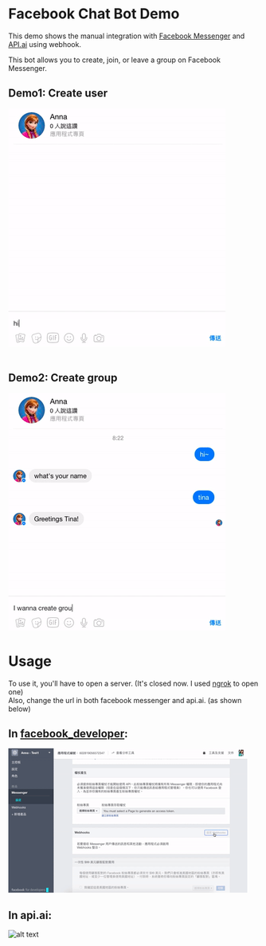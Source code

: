 # Facebook Chat Bot Demo

This demo shows the manual integration with [Facebook Messenger](https://developers.facebook.com/) and 
[API.ai](https://console.api.ai) using webhook.

This bot allows you to create, join, or leave a group on Facebook Messenger.<br>


## Demo1: Create user
![alt text](./images/gif/demo1.gif "Demo1") <br><br>

## Demo2: Create group
![alt text](./images/gif/demo2.gif "Demo2")

# Usage
To use it, you'll have to open a server. (It's closed now. I used [ngrok](https://ngrok.com) to open one) <br>
Also, change the url in both facebook messenger and api.ai. (as shown below)<br>

## In [facebook_developer](https://developers.facebook.com):
![alt text](./images/gif/fb_webhook_changes.gif "fb_webhook_changes")

## In api.ai:
![alt text](./images/apiai_chages.png"apiai_chages")




